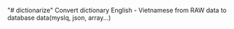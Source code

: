 "# dictionarize" 
Convert dictionary English - Vietnamese from RAW data to database data(myslq, json, array...)

